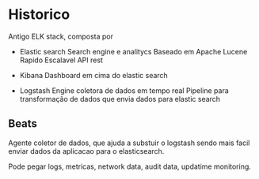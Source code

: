 # Historico

Antigo ELK stack, composta por

- Elastic search
Search engine e analitycs
Baseado em Apache Lucene
Rapido
Escalavel
API rest


- Kibana
Dashboard em cima do elastic search

- Logstash
Engine coletora de dados em tempo real
Pipeline para transformação de dados que envia dados para elastic search

## Beats

Agente coletor de dados, que ajuda a substuir o logstash sendo mais facil enviar dados da aplicacao para o elasticsearch.

Pode pegar logs, metricas, network data, audit data, updatime monitoring.


